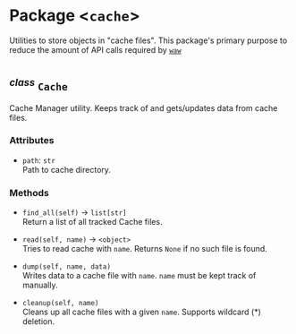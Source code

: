 Package \<`cache`\>
===================

Utilities to store objects in "cache files". This package's primary purpose to reduce the amount of API calls required by [`waw`](../waw/waw.md)

#

<sup>*class*</sup> `Cache`
-----------------
Cache Manager utility. Keeps track of and gets/updates data from cache files.

### Attributes
- `path`: `str`
<br>        Path to cache directory.

### Methods
- `find_all(self)` -> `list[str]`
<br>        Return a list of all tracked Cache files.

- `read(self, name)` -> `<object>`
<br>        Tries to read cache with `name`. Returns `None` if no such file is found.

- `dump(self, name, data)`
<br>        Writes data to a cache file with `name`. `name` must be kept track of manually.

- `cleanup(self, name)`
<br>        Cleans up all cache files with a given `name`. Supports wildcard (*) deletion.